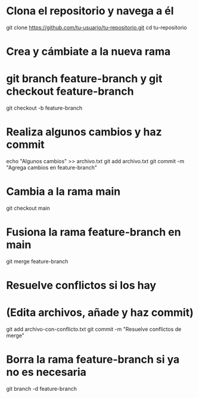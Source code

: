 # Clona el repositorio y navega a él
git clone https://github.com/tu-usuario/tu-repositorio.git
cd tu-repositorio

# Crea y cámbiate a la nueva rama
# git branch feature-branch y git checkout feature-branch 
git checkout -b feature-branch

# Realiza algunos cambios y haz commit
echo "Algunos cambios" >> archivo.txt
git add archivo.txt
git commit -m "Agrega cambios en feature-branch"

# Cambia a la rama main
git checkout main

# Fusiona la rama feature-branch en main
git merge feature-branch

# Resuelve conflictos si los hay
# (Edita archivos, añade y haz commit)
git add archivo-con-conflicto.txt
git commit -m "Resuelve conflictos de merge"

# Borra la rama feature-branch si ya no es necesaria
git branch -d feature-branch
